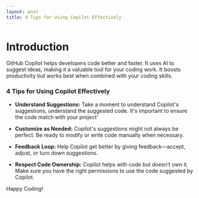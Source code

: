 ```yaml
---
layout: post
title: 4 Tips for Using Copilot Effectively
---
```


# Introduction
GitHub Copilot helps developers code better and faster. It uses AI to suggest ideas, making it a valuable tool for your coding work. It boosts productivity but works best when combined with your coding skills.

### 4 Tips for Using Copilot Effectively

- **Understand Suggestions:** Take a moment to understand Copilot's suggestions, understand the suggested code. It's important to ensure the code match with your project' 
  
- **Customize as Needed:** Copilot's suggestions might not always be perfect. Be ready to modify or write code manually when necessary. 

- **Feedback Loop:** Help Copilot get better by giving feedback—accept, adjust, or turn down suggestions.

- **Respect Code Ownership:** Copilot helps with code but doesn’t own it. Make sure you have the right permissions to use the code suggested by Copilot.

Happy Coding!
